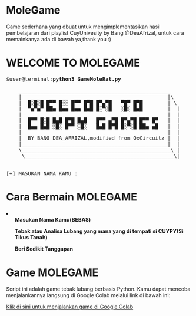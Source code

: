 # MoleGame
Game sederhana yang dbuat untuk mengimplementasikan hasil pembelajaran dari playlist CuyUnivesity by Bang @DeaAfrizal, untuk cara memainkanya ada di bawah ya,thank you :)

# WELCOME TO MOLEGAME

<pre>
$user@terminal:<b>python3 GameMoleRat.py</b>

    _________________________________________________
    |                                               |\ 
    |  █░█░█ █▀▀ █░░ █▀▀ █▀█ █▀▄▀█   ▀█▀ █▀█        | \ 
    |  ▀▄▀▄▀ ██▄ █▄▄ █▄▄ █▄█ █░▀░█   ░█░ █▄█        |  |
    |                                               |  |  
    |  █▀▀ █░█ █▄█ █▀█ █▄█   █▀▀ ▄▀█ █▀▄▀█ █▀▀ █▀   |  |
    |  █▄▄ █▄█ ░█░ █▀▀ ░█░   █▄█ █▀█ █░▀░█ ██▄ ▄█   |  |
    |                                               |  |
    |  BY BANG DEA_AFRIZAL,modified from OxCircuitz |  |
    |_______________________________________________|  |
    \________________________________________________\ |
     \________________________________________________\|
    
      
[+] MASUKAN NAMA KAMU :
</pre>

# Cara Bermain MOLEGAME
<li>
    <ul><b>Masukan Nama Kamu(BEBAS)</b></ul>
    <ul><b>Tebak atau Analisa Lubang yang mana yang di tempati si CUYPY(Si Tikus Tanah)</b></ul>
    <ul><b>Beri Sedikit Tanggapan</b></ul>
</li>


# Game MOLEGAME
Script ini adalah game tebak lubang berbasis Python. Kamu dapat mencoba menjalankannya langsung di Google Colab melalui link di bawah ini:

[Klik di sini untuk menjalankan game di Google Colab](https://colab.research.google.com/drive/1n7bqvy1QxBf0PdfJKLAlJ7QtMFtYJKIc?usp=sharing)
